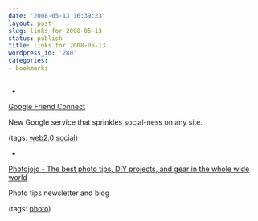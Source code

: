 ```yaml
---
date: '2008-05-13 16:39:23'
layout: post
slug: links-for-2008-05-13
status: publish
title: links for 2008-05-13
wordpress_id: '280'
categories:
- bookmarks
---
```



	
  *
		

[Google Friend Connect](http://www.google.com/friendconnect/home/moreinfo)


		

New Google service that sprinkles social-ness on any site.


		

(tags: [web2.0](http://del.icio.us/eob/web2.0) [social](http://del.icio.us/eob/social))


	

	
  *
		

[Photojojo - The best photo tips, DIY projects, and gear in the whole wide world](http://photojojo.com/)


		

Photo tips newsletter and blog


		

(tags: [photo](http://del.icio.us/eob/photo))


	



